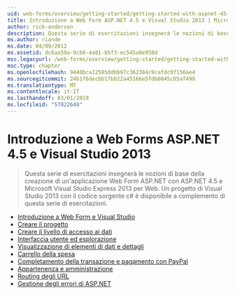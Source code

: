 ```yaml
---
uid: web-forms/overview/getting-started/getting-started-with-aspnet-45-web-forms/index
title: Introduzione a Web Form ASP.NET 4.5 e Visual Studio 2013 | Microsoft Docs
author: rick-anderson
description: Questa serie di esercitazioni insegnerà le nozioni di base della creazione di un'applicazione Web Form ASP.NET con ASP.NET 4.5 e Visual Studio 2013 Express per Web. A Visua...
ms.author: riande
ms.date: 04/09/2012
ms.assetid: dc6aa59a-9cb0-4a81-b5f3-ec545a0e958d
msc.legacyurl: /web-forms/overview/getting-started/getting-started-with-aspnet-45-web-forms
msc.type: chapter
ms.openlocfilehash: 9440bca12585ddbb97c362384c9cafdc9f156ae4
ms.sourcegitcommit: 24b1f6decbb17bb22a45166e5fdb0845c65af498
ms.translationtype: MT
ms.contentlocale: it-IT
ms.lasthandoff: 03/01/2019
ms.locfileid: "57022648"
---
```

<a name="getting-started-with-aspnet-45-web-forms-and-visual-studio-2013"></a>Introduzione a Web Forms ASP.NET 4.5 e Visual Studio 2013
====================
> Questa serie di esercitazioni insegnerà le nozioni di base della creazione di un'applicazione Web Form ASP.NET con ASP.NET 4.5 e Microsoft Visual Studio Express 2013 per Web. Un progetto di Visual Studio 2013 con il codice sorgente c# è disponibile a complemento di questa serie di esercitazioni.


- [Introduzione a Web Form e Visual Studio](introduction-and-overview.md)
- [Creare il progetto](create-the-project.md)
- [Creare il livello di accesso ai dati](create_the_data_access_layer.md)
- [Interfaccia utente ed esplorazione](ui_and_navigation.md)
- [Visualizzazione di elementi di dati e dettagli](display_data_items_and_details.md)
- [Carrello della spesa](shopping-cart.md)
- [Completamento della transazione e pagamento con PayPal](checkout-and-payment-with-paypal.md)
- [Appartenenza e amministrazione](membership-and-administration.md)
- [Routing degli URL](url-routing.md)
- [Gestione degli errori di ASP.NET](aspnet-error-handling.md)
